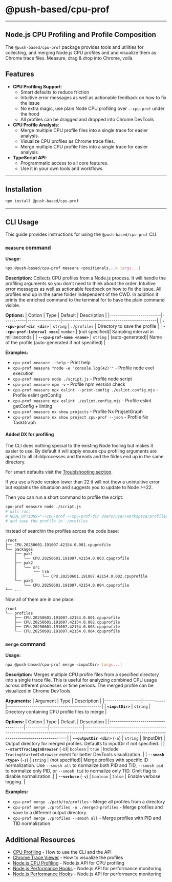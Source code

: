 # @push-based/cpu-prof

---
Node.js CPU Profiling and Profile Composition
---

The `@push-based/cpu-prof` package provides tools and utilities for collecting, and merging Node.js CPU profiles and and visualize them as Chrome trace files.
Measure, drag & drop into Chrome, voilà.

## Features

- **CPU Profiling Support**:
  - Smart defaults to reduce friction
  - Intuitive error messages as well as actionable feedback on how to fix the issue
  - No extra magic, use plain Node CPU profiling over `--cpu-prof` under the hood
  - All profiles can be dragged and dropped into Chrome DevTools
- **CPU Profile Analysis**:
  - Merge multiple CPU profile files into a single trace for easier analysis.
  - Visualize CPU profiles as Chrome trace files.
  - Merge multiple CPU profile files into a single trace for easier analysis.
- **TypeScript API**: 
  - Programmatic access to all core features.
  - Use it in your own tools and workflows.

---

## Installation

```bash
npm install @push-based/cpu-prof
```

---

## CLI Usage

This guide provides instructions for using the `@push-based/cpu-prof` CLI.

### `measure` command

**Usage:**
```bash
npx @push-based/cpu-prof measure <positionals...> [args...]
```

**Description:**
Collects CPU profiles from a Node.js process. It will handle the profiling arguments so you don't need to think about the order. Intuitive error messages as well as actionable feedback on how to fix the issue. All profiles end up in the same folder independent of the CWD.
In addition it prints the enriched command to the terminal for to have the plain command visible.

**Options:**
| Option                  | Type      | Default        | Description                                  |
|-------------------------|-----------|----------------|----------------------------------------------|
| **`--cpu-prof-dir <dir>`**  | `string`  | `./profiles`   | Directory to save the profile                |
| **`--cpu-prof-interval <ms>`**| `number`  | (not specified)| Sampling interval in milliseconds            |
| **`--cpu-prof-name <name>`**  | `string`  | (auto-generated)| Name of the profile (auto-generated if not specified) |

**Examples:**

- `cpu-prof measure --help` - Print help
- `cpu-prof measure "node -e 'console.log(42)'"` - Profile node evel execution
- `cpu-prof measure node ./script.js` - Profile node script
- `cpu-prof measure npm -v` - Profile npm version check
- `cpu-prof measure npx eslint --print-config ./eslint.config.mjs` - Profile eslint getConfig
- `cpu-prof measure npx eslint ./eslint.config.mjs` - Profile eslint getConfig + linting
- `cpu-prof measure nx show projects` - Profile Nx ProjsetGraph
- `cpu-prof measure nx show project cpu-prof --json` - Profile Nx TaskGraph

#### Added DX for profiling

The CLI does nothing special to the existing Node tooling but makes it easier to use.
By default it will apply ensure  cpu profiling arguments are applied to all childprocesses and threads and the fildes end up in the same directory. 

For smart defaults visit the [Troublshooting section](./docs/cpu-profiling.md).

If you use a Node version lower than 22 it will not thow a unintuitive error but explains the situatuion and suggests you to update to Node >=22.

Then you can run a short command to profile the script:

```bash
cpu-prof measure node ./script.js
# will run:
# NODE_OPTIONS="--cpu-prof --cpu-prof-dir Users/user/workspace/profiles" node ./script.js
# and save the profile in ./profiles
```

Instead of searchin the profiles across the code base:

```text
/root
├── CPU.20250601.191007.42154.0.001.cpuprofile
└── packages
    ├── pak1
    │   └── CPU.20250601.191007.42154.0.003.cpuprofile
    ├── pak2
    │   └── src
    │       └── lib
    │           └── CPU.20250601.191007.42154.0.002.cpuprofile
    └── pak3
        └── CPU.20250601.191007.42154.0.004.cpuprofile
└── ...
```
Now all of them are in one place:

```text
/root
└── profiles
    ├── CPU.20250601.191007.42154.0.001.cpuprofile
    ├── CPU.20250601.191007.42154.0.002.cpuprofile
    ├── CPU.20250601.191007.42154.0.003.cpuprofile
    └── CPU.20250601.191007.42154.0.004.cpuprofile
```

### `merge` command

**Usage:**
```bash
npx @push-based/cpu-prof merge <inputDir> [args...]
```

**Description:**
Merges multiple CPU profile files from a specified directory into a single trace file. This is useful for analyzing combined CPU usage across different processes or time periods. The merged profile can be visualized in Chrome DevTools.

**Arguments:**
| Argument         | Type      | Description                                  |
|------------------|-----------|----------------------------------------------|
| **`<inputDir>`** | `string`  | Directory containing CPU profile files to merge |

**Options:**
| Option                             | Type      | Default        | Description                                                                                                                                        |
|------------------------------------|-----------|----------------|----------------------------------------------------------------------------------------------------------------------------------------------------|
| **`--outputDir <dir>`** (`-o`)     | `string`  | (inputDir)     | Output directory for merged profiles. Defaults to inputDir if not specified.                                                                     |
| **`--startTracingInBrowser`** (`-b`)| `boolean` | `true`         | Include `TracingStartedInBrowser` event for better DevTools visualization.                                                                         |
| **`--smosh <type>`** (`-s`)        | `string`  | (not specified)| Merge profiles with specific ID normalization. Use `--smosh all` to normalize both PID and TID, `--smosh pid` to normalize only PID, or `--smosh tid` to normalize only TID. Omit flag to disable normalization. |
| **`--verbose`** (`-v`)             | `boolean` | `false`        | Enable verbose logging.                                                                                                                            |

**Examples:**

- `cpu-prof merge ./path/to/profiles` - Merge all profiles from a directory
- `cpu-prof merge ./profiles -o ./merged-profiles` - Merge profiles and save to a different output directory
- `cpu-prof merge ./profiles --smosh all` - Merge profiles with PID and TID normalization


## Additional Resources

- [CPU Profiling](./docs/cpu-profiling.md) - How to use the CLI and the API
- [Chrome Trace Viewer](https://ui.perfetto.dev/) - How to visualize the profiles
- [Node.js CPU Profiling](https://nodejs.org/api/perf_hooks.html#performanceprofiling) - Node.js API for CPU profiling
- [Node.js Performance Hooks](https://nodejs.org/api/perf_hooks.html) - Node.js API for performance monitoring
- [Node.js Performance Hooks](https://nodejs.org/api/perf_hooks.html) - Node.js API for performance monitoring
